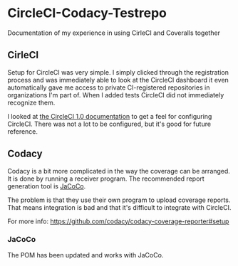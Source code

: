# CircleCI-Codacy-Testrepo
Documentation of my experience in using CirleCI and Coveralls together

## CirleCI

Setup for CircleCI was very simple. I simply clicked through the registration process and was immediately able to look at the CircleCI dashboard it even automatically gave me access to private CI-registered repositories in organizations I'm part of. When I added tests CircleCI did not immediately recognize them.

I looked at [the CircleCI 1.0 documentation](https://circleci.com/docs/1.0/configuration/) to get a feel for configuring CircleCI. There was not a lot to be configured, but it's good for future reference.

## Codacy

Codacy is a bit more complicated in the way the coverage can be arranged. It is done by running a receiver program. The recommended report generation tool is [JaCoCo](http://www.eclemma.org/jacoco/index.html).

The problem is that they use their own program to upload coverage reports. That means integration is bad and that it's difficult to integrate with CircleCI.

For more info: https://github.com/codacy/codacy-coverage-reporter#setup

### JaCoCo

The POM has been updated and works with JaCoCo.
